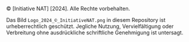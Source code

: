 © [Initiative NAT] [2024]. Alle Rechte vorbehalten.

Das Bild `Logo_2024_©_InitiativeNAT.png` in diesem Repository ist urheberrechtlich geschützt. Jegliche Nutzung, Vervielfältigung oder Verbreitung ohne ausdrückliche schriftliche Genehmigung ist untersagt.